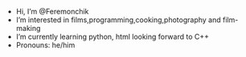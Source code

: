 - Hi, I’m @Feremonchik
- I’m interested in films,programming,cooking,photography and film-making
- I’m currently learning python, html looking forward to C++
- Pronouns: he/him
